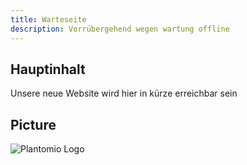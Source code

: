 ```yaml
---
title: Warteseite
description: Vorrübergehend wegen wartung offline
---
```


## Hauptinhalt

Unsere neue Website wird hier in kürze erreichbar sein

## Picture

![Plantomio Logo](/Logo.svg)

